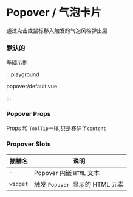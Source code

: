 # Popover / 气泡卡片

通过点击或鼠标移入触发的气泡风格弹出层

### 默认的

基础示例

:::playground

popover/default.vue

:::

### Popover Props

Props 和 <fe-link to="/zh-cn/components/tooltip">`ToolTip`</fe-link>一样,只是移除了`content`

### Propover Slots

| 插槽名   | 说明                            |
| -------- | ------------------------------- |
| `-`      | Popover 内嵌 `HTML` 文本        |
| `widget` | 触发 `Popover `显示的 HTML 元素 |
